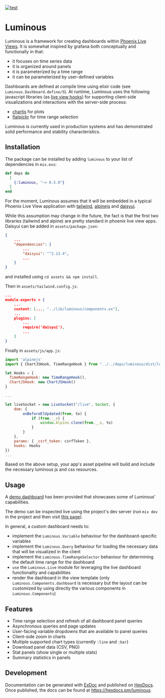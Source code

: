 [![test](https://github.com/elinverd/luminous/actions/workflows/test.yml/badge.svg?branch=main)](https://github.com/elinverd/luminous/actions/workflows/test.yml)

# Luminous

Luminous is a framework for creating dashboards within [Phoenix Live
Views](https://www.phoenixframework.org/). It is somewhat inspired by
grafana both conceptually and functionally in that:

- it focuses on time series data
- it is organized around panels
- it is parameterized by a time range
- it can be parameterized by user-defined variables

Dashboards are defined at compile time using elixir code (see
`Luminous.Dashboard.define/5`). At runtime, Luminous uses the
following javascript libraries (as [live view
hooks](https://hexdocs.pm/phoenix_live_view/js-interop.html#client-hooks-via-phx-hook))
for supporting client-side visualizations and interactions with the
server-side process:

- [chartjs](https://www.chartjs.org/) for plots
- [flatpickr](https://flatpickr.js.org/) for time range selection

Luminous is currently used in production systems and has demonstrated
solid performance and stability characteristics.

## Installation

The package can be installed by adding `luminous` to your list of
dependencies in `mix.exs`:

```elixir
def deps do
  [
    {:luminous, "~> 0.5.0"}
  ]
end
```

For the moment, Luminous assumes that it will be embedded in a typical
Phoenix Live View application with
[tailwind](https://tailwindcss.com/),
[alpinejs](https://alpinejs.dev/) and
[daisyui](https://daisyui.com/).

While this assumption may change in the future, the fact is that the
first two libraries (tailwind and alpine) are pretty standard in
phoenix live view apps. Daisyui can be added in `assets/package.json`:

```json
{
    ...
    "dependencies": {
        ...
        "daisyui": "^2.13.4",
        ...
    }
}
```

and installed using `cd assets && npm install`.

Then in `assets/tailwind.config.js`:

```json
...
module.exports = {
    ...
    content: [..., "../lib/luminous/components.ex"],
    ...
    plugins: [
        ...
        require('daisyui'),
        ...
    ]
}
```

Finally in `assets/js/app.js`:

```javascript
import 'alpinejs'
import { ChartJSHook, TimeRangeHook } from "../../deps/luminous/dist/luminous"

let Hooks = {
  TimeRangeHook: new TimeRangeHook(),
  ChartJSHook: new ChartJSHook()
}

...

let liveSocket = new LiveSocket("/live", Socket, {
    dom: {
        onBeforeElUpdated(from, to) {
            if (from.__x) {
                window.Alpine.clone(from.__x, to)
            }
        }
    },
    params: { _csrf_token: csrfToken },
    hooks: Hooks
})
...
```

Based on the above setup, your app's asset pipeline will build and
include the necessary luminous js and css resources.

## Usage

A [demo dashboard](dev/demo_dashboard_live.ex) has been provided that
showcases some of Luminous' capabilities.

The demo can be inspected live using the project's dev server (run
`mix dev` in the project and then visit [this
page](http://localhost:5000/demo)).

In general, a custom dashboard needs to:

- implement the `Luminous.Variable` behaviour for the
  dashboard-specific variables
- implement the `Luminous.Query` behaviour for loading the necessary
  data that will be visualized in the client
- implement the `Luminous.TimeRangeSelector` behaviour for determining
  the default time range for the dashboard
- `use` the `Luminous.Live` module for leveraging the live dashboard
  functionality and capabilities
- render the dashboard in the view template (only
  `Luminous.Components.dashboard` is necessary but the layout can be
  customized by using directly the various components in
  `Luminous.Components`)

## Features

- Time range selection and refresh of all dashboard panel queries
- Asynchronous queries and page updates
- User-facing variable dropdowns that are available to panel queries
- Client-side zoom in charts
- Multiple supported chart types (currently `:line` and `:bar`)
- Download panel data (CSV, PNG)
- Stat panels (show single or multiple stats)
- Summary statistics in panels

## Development

Documentation can be generated with
[ExDoc](https://github.com/elixir-lang/ex_doc) and published on
[HexDocs](https://hexdocs.pm). Once published, the docs can be found
at <https://hexdocs.pm/luminous>.
